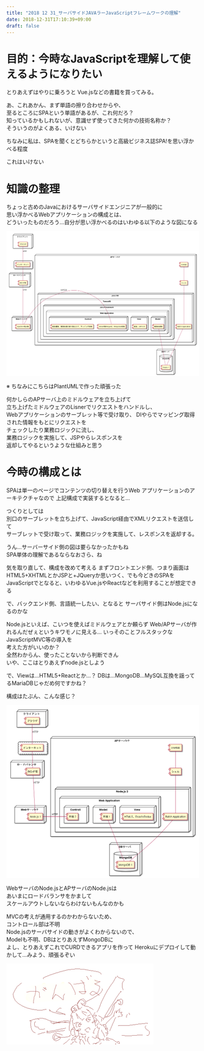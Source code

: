 ```yaml
---
title: "2018 12 31_サーバサイドJAVAラーJavaScriptフレームワークの理解"
date: 2018-12-31T17:10:39+09:00
draft: false
---
```


# 目的：今時なJavaScriptを理解して使えるようになりたい

とりあえずはやりに乗ろうと Vue.jsなどの書籍を買ってみる。

あ、これあかん、まず単語の擦り合わせからや、  
至るところにSPAという単語があるが、これ何だろ？  
知っているかもしれないが、意識せず使ってきた何かの技術名称か？  
そういうのがよくある、いけない  

ちなみに私は、SPAを聞くとどちらかというと高級ビジネス誌SPA!を思い浮かべる程度

これはいけない

# 知識の整理

ちょっと古めのJavaにおけるサーバサイドエンジニアが一般的に  
思い浮かべるWebアプリケーションの構成とは、  
どういったものだろう…自分が思い浮かべるのはいわゆる以下のような図になる

![AP構成図](image/2018-12-31.png "AP構成図")

※ ちなみにこちらはPlantUMLで作った頑張った

何かしらのAPサーバ上のミドルウェアを立ち上げて  
立ち上げたミドルウェアのLisnerでリクエストをハンドルし、    
Webアプリケーションのサーブレット等で受け取り、
DIやらでマッピング取得された情報をもとにリクエストを  
チェックしたり業務ロジックに流し、  
業務ロジックを実施して、JSPやらレスポンスを  
返却してやるというような仕組みと思う

# 今時の構成とは

SPAは単一のページでコンテンツの切り替えを行うWeb アプリケーションのアーキテクチャなので
上記構成で実装するとなると... 

つくりとしては  
別口のサーブレットを立ち上げて、JavaScript経由でXMLリクエストを送信して  
サーブレットで受け取って、業務ロジックを実施して、レスポンスを返却する。  

うん…サーバーサイド側の図は要らなかったかもね  
SPA単体の理解であるならなおさら、ね

気を取り直して、構成を改めて考える
まずフロントエンド側、つまり画面はHTML5+XHTMLとかJSPと+JQueryか思いつく、でも今どきのSPAをJavaScriptでとなると、いわゆるVue.jsやReactなどを利用することが想定できる

で、バックエンド側、言語統一したい、となると
サーバサイド側はNode.jsになるのかな  

Node.jsといえば、こいつを使えばミドルウェアとか頼らず
Web/APサーバが作れるんだぜぇというキワモノに見える…
いっそのことフルスタックなJavaScriptMVC等の導入を  
考えた方がいいのか？  
全然わからん、使ったことないから判断できん  
いや、ここはとりあえずnode.jsとしよう

で、Viewは…HTML5+Reactとか…？
DBは…MongoDB...MySQL互換を謡ってるMariaDBじゃだめ何ですかね？  

構成はたぶん、こんな感じ？

![AP構成図2](image/2018-12-31_2.png "AP構成図2")

WebサーバのNode.jsとAPサーバのNode.jsは  
あいまにロードバランサをかまして  
スケールアウトしないならわけないもんなのかも

MVCの考えが通用するのかわからないため、  
コントロール部は不明  
Node.jsのサーバサイドの動きがよくわからないので、  
Modelも不明、DBはとりあえずMongoDBに  
よし、とりあえずこれでCURDできるアプリを作って
Herokuにデプロイして動かして…みよう、頑張るぞい

![pico](image/2018-12-31_3.png "pico")